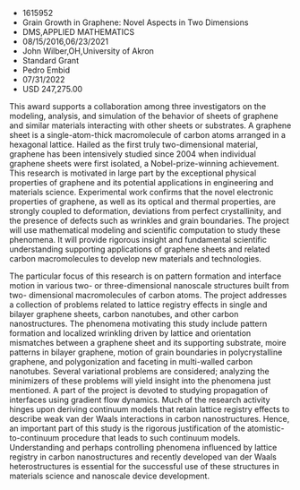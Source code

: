
* 1615952
* Grain Growth in Graphene: Novel Aspects in Two Dimensions
* DMS,APPLIED MATHEMATICS
* 08/15/2016,06/23/2021
* John Wilber,OH,University of Akron
* Standard Grant
* Pedro Embid
* 07/31/2022
* USD 247,275.00

This award supports a collaboration among three investigators on the modeling,
analysis, and simulation of the behavior of sheets of graphene and similar
materials interacting with other sheets or substrates. A graphene sheet is a
single-atom-thick macromolecule of carbon atoms arranged in a hexagonal lattice.
Hailed as the first truly two-dimensional material, graphene has been
intensively studied since 2004 when individual graphene sheets were first
isolated, a Nobel-prize-winning achievement. This research is motivated in large
part by the exceptional physical properties of graphene and its potential
applications in engineering and materials science. Experimental work confirms
that the novel electronic properties of graphene, as well as its optical and
thermal properties, are strongly coupled to deformation, deviations from perfect
crystallinity, and the presence of defects such as wrinkles and grain
boundaries. The project will use mathematical modeling and scientific
computation to study these phenomena. It will provide rigorous insight and
fundamental scientific understanding supporting applications of graphene sheets
and related carbon macromolecules to develop new materials and technologies.

The particular focus of this research is on pattern formation and interface
motion in various two- or three-dimensional nanoscale structures built from two-
dimensional macromolecules of carbon atoms. The project addresses a collection
of problems related to lattice registry effects in single and bilayer graphene
sheets, carbon nanotubes, and other carbon nanostructures. The phenomena
motivating this study include pattern formation and localized wrinkling driven
by lattice and orientation mismatches between a graphene sheet and its
supporting substrate, moire patterns in bilayer graphene, motion of grain
boundaries in polycrystalline graphene, and polygonization and faceting in
multi-walled carbon nanotubes. Several variational problems are considered;
analyzing the minimizers of these problems will yield insight into the phenomena
just mentioned. A part of the project is devoted to studying propagation of
interfaces using gradient flow dynamics. Much of the research activity hinges
upon deriving continuum models that retain lattice registry effects to describe
weak van der Waals interactions in carbon nanostructures. Hence, an important
part of this study is the rigorous justification of the atomistic-to-continuum
procedure that leads to such continuum models. Understanding and perhaps
controlling phenomena influenced by lattice registry in carbon nanostructures
and recently developed van der Waals heterostructures is essential for the
successful use of these structures in materials science and nanoscale device
development.
